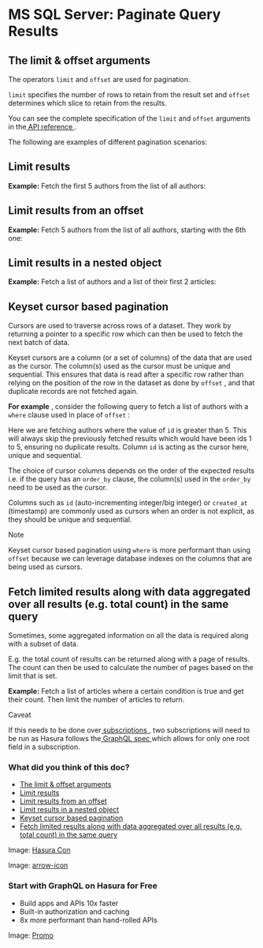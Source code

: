 # MS SQL Server: Paginate Query Results

## The limit & offset arguments​

The operators `limit` and `offset` are used for pagination.

 `limit` specifies the number of rows to retain from the result set and `offset` determines which slice to retain from
the results.

You can see the complete specification of the `limit` and `offset` arguments in the[ API reference ](https://hasura.io/docs/latest/api-reference/graphql-api/query/#paginationexp).

The following are examples of different pagination scenarios:

## Limit results​

 **Example:** Fetch the first 5 authors from the list of all authors:

## Limit results from an offset​

 **Example:** Fetch 5 authors from the list of all authors, starting with the 6th one:

## Limit results in a nested object​

 **Example:** Fetch a list of authors and a list of their first 2 articles:

## Keyset cursor based pagination​

Cursors are used to traverse across rows of a dataset. They work by returning a pointer to a specific row which can then
be used to fetch the next batch of data.

Keyset cursors are a column (or a set of columns) of the data that are used as the cursor. The column(s) used as the
cursor must be unique and sequential. This ensures that data is read after a specific row rather than relying on the
position of the row in the dataset as done by `offset` , and that duplicate records are not fetched again.

 **For example** , consider the following query to fetch a list of authors with a `where` clause used in place of `offset` :

Here we are fetching authors where the value of `id` is greater than 5. This will always skip the previously fetched
results which would have been ids 1 to 5, ensuring no duplicate results. Column `id` is acting as the cursor here,
unique and sequential.

The choice of cursor columns depends on the order of the expected results i.e. if the query has an `order_by` clause,
the column(s) used in the `order_by` need to be used as the cursor.

Columns such as `id` (auto-incrementing integer/big integer) or `created_at` (timestamp) are commonly used as cursors
when an order is not explicit, as they should be unique and sequential.

Note

Keyset cursor based pagination using `where` is more performant than using `offset` because we can leverage database
indexes on the columns that are being used as cursors.

## Fetch limited results along with data aggregated over all results (e.g. total count) in the same query​

Sometimes, some aggregated information on all the data is required along with a subset of data.

E.g. the total count of results can be returned along with a page of results. The count can then be used to calculate
the number of pages based on the limit that is set.

 **Example:** Fetch a list of articles where a certain condition is true and get their count. Then limit the number of
articles to return.

Caveat

If this needs to be done over[ subscriptions ](https://hasura.io/docs/latest/subscriptions/ms-sql-server/index/), two subscriptions will need to be
run as Hasura follows the[ GraphQL spec ](https://graphql.github.io/graphql-spec/June2018/#sec-Single-root-field)which
allows for only one root field in a subscription.

### What did you think of this doc?

- [ The limit & offset arguments ](https://hasura.io/docs/latest/queries/ms-sql-server/pagination/#ms-sql-server-nested-paginate/#the-limit--offset-arguments)
- [ Limit results ](https://hasura.io/docs/latest/queries/ms-sql-server/pagination/#ms-sql-server-nested-paginate/#limit-results)
- [ Limit results from an offset ](https://hasura.io/docs/latest/queries/ms-sql-server/pagination/#ms-sql-server-nested-paginate/#limit-results-from-an-offset)
- [ Limit results in a nested object ](https://hasura.io/docs/latest/queries/ms-sql-server/pagination/#ms-sql-server-nested-paginate/#ms-sql-server-nested-paginate)
- [ Keyset cursor based pagination ](https://hasura.io/docs/latest/queries/ms-sql-server/pagination/#ms-sql-server-nested-paginate/#keyset-cursor-based-pagination)
- [ Fetch limited results along with data aggregated over all results (e.g. total count) in the same query ](https://hasura.io/docs/latest/queries/ms-sql-server/pagination/#ms-sql-server-nested-paginate/#fetch-limited-results-along-with-data-aggregated-over-all-results-eg-total-count-in-the-same-query)


Image: [ Hasura Con ](https://res.cloudinary.com/dh8fp23nd/image/upload/v1686154570/hasura-con-2023/has-con-light-date_r2a2ud.png)

Image: [ arrow-icon ](https://res.cloudinary.com/dh8fp23nd/image/upload/v1683723549/main-web/chevron-right_ldbi7d.png)

### Start with GraphQL on Hasura for Free

- Build apps and APIs 10x faster
- Built-in authorization and caching
- 8x more performant than hand-rolled APIs


Image: [ Promo ](https://hasura.io/docs/assets/images/hasura-free-ff60e409244e0ea12b5a3045d1a9096b.png)